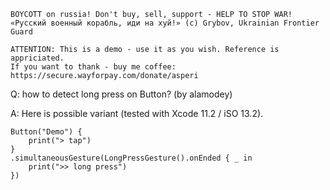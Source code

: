 ```
BOYCOTT on russia! Don't buy, sell, support - HELP TO STOP WAR!
«Русский военный корабль, иди на хуй!» (c) Grybov, Ukrainian Frontier Guard

ATTENTION: This is a demo - use it as you wish. Reference is appriciated.
If you want to thank - buy me coffee: https://secure.wayforpay.com/donate/asperi
```

Q: how to detect long press on Button? (by alamodey)

A: Here is possible variant (tested with Xcode 11.2 / iSO 13.2). 

    Button("Demo") {
        print("> tap")
    }
    .simultaneousGesture(LongPressGesture().onEnded { _ in
        print(">> long press")
    })

